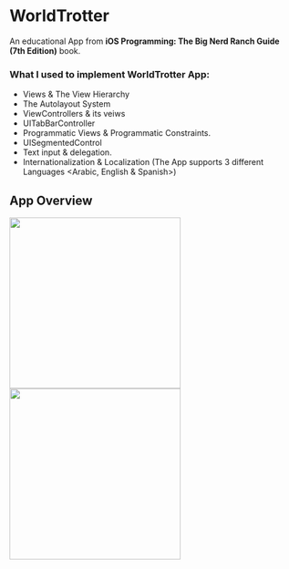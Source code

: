 # WorldTrotter 
An educational App from **iOS Programming: The Big Nerd Ranch Guide (7th Edition)** book.

### What I used to implement WorldTrotter App: 
- Views & The View Hierarchy
- The Autolayout System
- ViewControllers & its veiws
- UITabBarController
- Programmatic Views & Programmatic Constraints.
- UISegmentedControl
- Text input & delegation.
- Internationalization & Localization (The App supports 3 different Languages <Arabic, English & Spanish>)


## App Overview 
<img src="https://user-images.githubusercontent.com/100219531/210210101-d827fab5-0397-4c84-bb04-96b605bc3b9a.gif" width="300">                          <img src="https://user-images.githubusercontent.com/100219531/210210438-3b1e9cfc-1f6d-4432-baa8-ec8fa0114566.gif" width="300">

